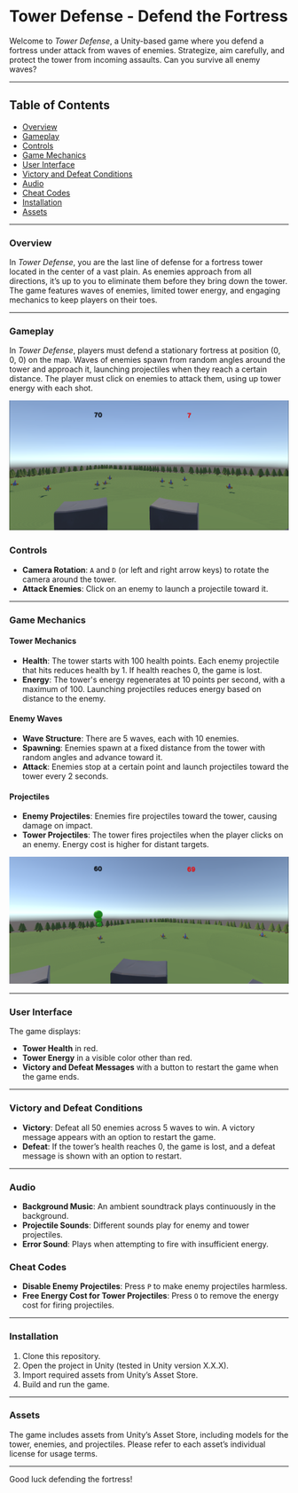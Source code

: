# Tower Defense - Defend the Fortress

Welcome to *Tower Defense*, a Unity-based game where you defend a fortress under attack from waves of enemies. Strategize, aim carefully, and protect the tower from incoming assaults. Can you survive all enemy waves?

---

## Table of Contents
- [Overview](#overview)
- [Gameplay](#gameplay)
- [Controls](#controls)
- [Game Mechanics](#game-mechanics)
- [User Interface](#user-interface)
- [Victory and Defeat Conditions](#victory-and-defeat-conditions)
- [Audio](#audio)
- [Cheat Codes](#cheat-codes)
- [Installation](#installation)
- [Assets](#assets)

---

### Overview
In *Tower Defense*, you are the last line of defense for a fortress tower located in the center of a vast plain. As enemies approach from all directions, it’s up to you to eliminate them before they bring down the tower. The game features waves of enemies, limited tower energy, and engaging mechanics to keep players on their toes.

---

### Gameplay
In *Tower Defense*, players must defend a stationary fortress at position (0, 0, 0) on the map. Waves of enemies spawn from random angles around the tower and approach it, launching projectiles when they reach a certain distance. The player must click on enemies to attack them, using up tower energy with each shot.

![Gameplay Screenshot](screenshot/Capture1.png)

### Controls
- **Camera Rotation**: `A` and `D` (or left and right arrow keys) to rotate the camera around the tower.
- **Attack Enemies**: Click on an enemy to launch a projectile toward it.

---

### Game Mechanics
#### Tower Mechanics
- **Health**: The tower starts with 100 health points. Each enemy projectile that hits reduces health by 1. If health reaches 0, the game is lost.
- **Energy**: The tower's energy regenerates at 10 points per second, with a maximum of 100. Launching projectiles reduces energy based on distance to the enemy.

#### Enemy Waves
- **Wave Structure**: There are 5 waves, each with 10 enemies.
- **Spawning**: Enemies spawn at a fixed distance from the tower with random angles and advance toward it.
- **Attack**: Enemies stop at a certain point and launch projectiles toward the tower every 2 seconds.

#### Projectiles
- **Enemy Projectiles**: Enemies fire projectiles toward the tower, causing damage on impact.
- **Tower Projectiles**: The tower fires projectiles when the player clicks on an enemy. Energy cost is higher for distant targets.

![Gameplay Screenshot](screenshot/Capture2.png)

---

### User Interface
The game displays:
- **Tower Health** in red.
- **Tower Energy** in a visible color other than red.
- **Victory and Defeat Messages** with a button to restart the game when the game ends.

---

### Victory and Defeat Conditions
- **Victory**: Defeat all 50 enemies across 5 waves to win. A victory message appears with an option to restart the game.
- **Defeat**: If the tower’s health reaches 0, the game is lost, and a defeat message is shown with an option to restart.



---

### Audio
- **Background Music**: An ambient soundtrack plays continuously in the background.
- **Projectile Sounds**: Different sounds play for enemy and tower projectiles.
- **Error Sound**: Plays when attempting to fire with insufficient energy.

### Cheat Codes
- **Disable Enemy Projectiles**: Press `P` to make enemy projectiles harmless.
- **Free Energy Cost for Tower Projectiles**: Press `O` to remove the energy cost for firing projectiles.

---

### Installation
1. Clone this repository.
2. Open the project in Unity (tested in Unity version X.X.X).
3. Import required assets from Unity’s Asset Store.
4. Build and run the game.

---

### Assets
The game includes assets from Unity’s Asset Store, including models for the tower, enemies, and projectiles. Please refer to each asset’s individual license for usage terms.

---

Good luck defending the fortress!
